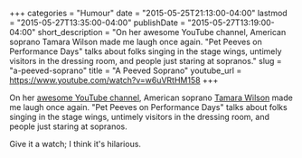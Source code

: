 +++
categories = "Humour"
date = "2015-05-25T21:13:00-04:00"
lastmod = "2015-05-27T13:35:00-04:00"
publishDate = "2015-05-27T13:19:00-04:00"
short_description = "On her awesome YouTube channel, American soprano Tamara Wilson made me laugh once again.  \"Pet Peeves on Performance Days\" talks about folks singing in the stage wings, untimely visitors in the dressing room, and people just staring at sopranos."
slug = "a-peeved-soprano"
title = "A Peeved Soprano"
youtube_url = https://www.youtube.com/watch?v=w6uVRtHM158
+++

On her [awesome YouTube channel](https://www.youtube.com/channel/UC6jidviYzIjuBRq_5mzIgzQ), American soprano [Tamara Wilson](/scene/people/tamara-wilson/) made me laugh once again.  "Pet Peeves on Performance Days" talks about folks singing in the stage wings, untimely visitors in the dressing room, and people just staring at sopranos.

Give it a watch; I think it's hilarious.
